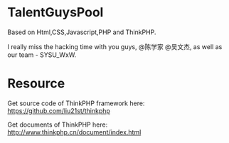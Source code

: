 TalentGuysPool
==============

Based on Html,CSS,Javascript,PHP and ThinkPHP.

I really miss the hacking time with you guys, @陈学家 @吴文杰, as well as our team - SYSU_WxW.


Resource
==============
Get source code of ThinkPHP framework here: https://github.com/liu21st/thinkphp

Get documents of ThinkPHP here: http://www.thinkphp.cn/document/index.html


